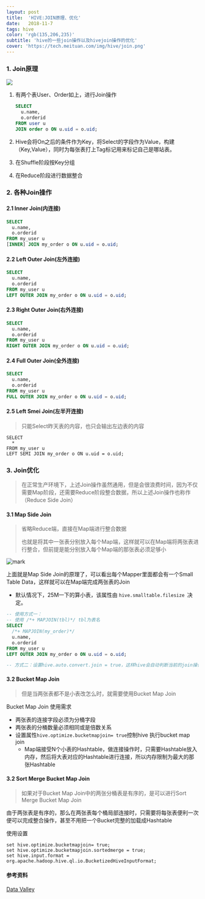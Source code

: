 ```yaml
---
layout: post
title:  'HIVE:JOIN原理、优化'
date:   2018-11-7
tags: hive
color: 'rgb(135,206,235)'
subtitle: 'hive的一些join操作以及hivejoin操作的优化'
cover: 'https://tech.meituan.com/img/hive/join.png'
---
```


### 1. Join原理

![](https://tech.meituan.com/img/hive/join.png)

1. 有两个表User、Order如上，进行Join操作

   ```sql
   SELECT
     u.name,
     o.orderid
   FROM user u
   JOIN order o ON u.uid = o.uid;
   ```

2. Hive会将On之后的条件作为Key，将Select的字段作为Value，构建（Key,Value），同时为每张表打上Tag标记用来标记自己是哪站表。

3. 在Shuffle阶段按Key分组

4. 在Reduce阶段进行数据整合

###  2. 各种Join操作

#### 2.1 Inner Join(内连接)

```sql
SELECT
  u.name,
  o.orderid
FROM my_user u
[INNER] JOIN my_order o ON u.uid = o.uid;
```

#### 2.2 Left Outer Join(左外连接)

```sql
SELECT
  u.name,
  o.orderid
FROM my_user u
LEFT OUTER JOIN my_order o ON u.uid = o.uid;
```

#### 2.3 Right Outer Join(右外连接)

````sql
SELECT
  u.name,
  o.orderid
FROM my_user u
RIGHT OUTER JOIN my_order o ON u.uid = o.uid;
````

#### 2.4  Full Outer Join(全外连接)

```sql
SELECT
  u.name,
  o.orderid
FROM my_user u
FULL OUTER JOIN my_order o ON u.uid = o.uid;
```

#### 2.5   Left Smei Join(左半开连接)

> 只能Select昨天表的内容，也只会输出左边表的内容

```
SELECT
  *
FROM my_user u
LEFT SEMI JOIN my_order o ON u.uid = o.uid;
```



### 3. Join优化

> 在正常生产环境下，上述Join操作虽然通用，但是会很浪费时间，因为不仅需要Map阶段，还需要Reduce阶段整合数据，所以上述Join操作也称作（Reduce Side Join）

#### 3.1 Map Side Join

> 省略Reduce端，直接在Map端进行整合数据
>
> 也就是将其中一张表分别放入每个Map端，这样就可以在Map端将两张表进行整合，但前提是能分别放入每个Map端的那张表必须足够小

![mark](http://p5is3c987.bkt.clouddn.com/space01/181107/aFmhh4aFbH.png?imageslim)

上面就是Map Side Join的原理了，可以看出每个Mapper里面都会有一个Small Table Data，这样就可以在Map端完成两张表的Join

- 默认情况下，25M一下的算小表，该属性由 `hive.smalltable.filesize `决定。  

```sql
-- 使用方式一：
-- 使用 /*+ MAPJOIN(tbl)*/ tbl为表名
SELECT
  /*+ MAPJOIN(my_order)*/
  u.name,
  o.orderid
FROM my_user u
LEFT OUTER JOIN my_order o ON u.uid = o.uid;

-- 方式二：设置hive.auto.convert.join = true，这样hive会自动判断当前的join操作是否合适做map join，主要是找join的两个表中有没有小表。

```



####  3.2 Bucket Map Join

> 但是当两张表都不是小表改怎么时，就需要使用Bucket Map Join

Bucket Map Join 使用需求

- 两张表的连接字段必须为分桶字段
- 两张表的分桶数量必须相同或是倍数关系
- 设置属性`hive.optimize.bucketmapjoin= true`控制hive 执行bucket map join
  - Map端接受N个小表的Hashtable，做连接操作时，只需要Hashtable放入内存，然后将大表对应的Hashtable进行连接，所以内存限制为最大的那张Hashtable

#### 3.2  Sort Merge Bucket Map Join

> 如果对于Bucket Map Join中的两张分桶表是有序的，是可以进行Sort Merge Bucket Map Join

由于两张表是有序的，那么在两张表每个桶局部连接时，只需要将每张表便利一次便可以完成整合操作，甚至不用把一个Bucket完整的加载成Hashtable

使用设置

```
set hive.optimize.bucketmapjoin= true;
set hive.optimize.bucketmapjoin.sortedmerge = true;
set hive.input.format = org.apache.hadoop.hive.ql.io.BucketizedHiveInputFormat;
```

#### 参考资料
[Data Valley](http://datavalley.github.io/2015/10/25/Hive%E4%B9%8BJOIN%E5%8F%8AJOIN%E4%BC%98%E5%8C%96#)
